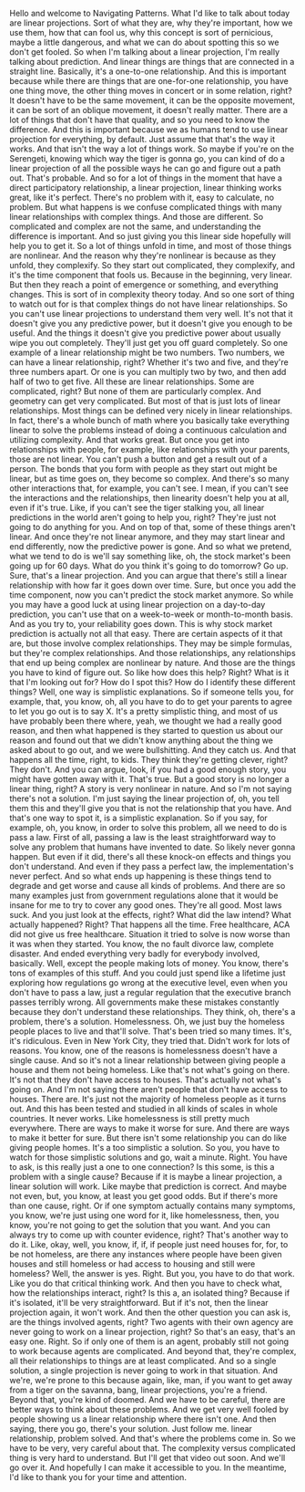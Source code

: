  Hello and welcome to Navigating Patterns. What I'd like to talk about today are linear projections. Sort of what they are, why they're important, how we use them, how that can fool us, why this concept is sort of pernicious, maybe a little dangerous, and what we can do about spotting this so we don't get fooled. So when I'm talking about a linear projection, I'm really talking about prediction. And linear things are things that are connected in a straight line. Basically, it's a one-to-one relationship. And this is important because while there are things that are one-for-one relationship, you have one thing move, the other thing moves in concert or in some relation, right? It doesn't have to be the same movement, it can be the opposite movement, it can be sort of an oblique movement, it doesn't really matter. There are a lot of things that don't have that quality, and so you need to know the difference. And this is important because we as humans tend to use linear projection for everything, by default. Just assume that that's the way it works. And that isn't the way a lot of things work. So maybe if you're on the Serengeti, knowing which way the tiger is gonna go, you can kind of do a linear projection of all the possible ways he can go and figure out a path out. That's probable. And so for a lot of things in the moment that have a direct participatory relationship, a linear projection, linear thinking works great, like it's perfect. There's no problem with it, easy to calculate, no problem. But what happens is we confuse complicated things with many linear relationships with complex things. And those are different. So complicated and complex are not the same, and understanding the difference is important. And so just giving you this linear side hopefully will help you to get it. So a lot of things unfold in time, and most of those things are nonlinear. And the reason why they're nonlinear is because as they unfold, they complexify. So they start out complicated, they complexify, and it's the time component that fools us. Because in the beginning, very linear. But then they reach a point of emergence or something, and everything changes. This is sort of in complexity theory today. And so one sort of thing to watch out for is that complex things do not have linear relationships. So you can't use linear projections to understand them very well. It's not that it doesn't give you any predictive power, but it doesn't give you enough to be useful. And the things it doesn't give you predictive power about usually wipe you out completely. They'll just get you off guard completely. So one example of a linear relationship might be two numbers. Two numbers, we can have a linear relationship, right? Whether it's two and five, and they're three numbers apart. Or one is you can multiply two by two, and then add half of two to get five. All these are linear relationships. Some are complicated, right? But none of them are particularly complex. And geometry can get very complicated. But most of that is just lots of linear relationships. Most things can be defined very nicely in linear relationships. In fact, there's a whole bunch of math where you basically take everything linear to solve the problems instead of doing a continuous calculation and utilizing complexity. And that works great. But once you get into relationships with people, for example, like relationships with your parents, those are not linear. You can't push a button and get a result out of a person. The bonds that you form with people as they start out might be linear, but as time goes on, they become so complex. And there's so many other interactions that, for example, you can't see. I mean, if you can't see the interactions and the relationships, then linearity doesn't help you at all, even if it's true. Like, if you can't see the tiger stalking you, all linear predictions in the world aren't going to help you, right? They're just not going to do anything for you. And on top of that, some of these things aren't linear. And once they're not linear anymore, and they may start linear and end differently, now the predictive power is gone. And so what we pretend, what we tend to do is we'll say something like, oh, the stock market's been going up for 60 days. What do you think it's going to do tomorrow? Go up. Sure, that's a linear projection. And you can argue that there's still a linear relationship with how far it goes down over time. Sure, but once you add the time component, now you can't predict the stock market anymore. So while you may have a good luck at using linear projection on a day-to-day prediction, you can't use that on a week-to-week or month-to-month basis. And as you try to, your reliability goes down. This is why stock market prediction is actually not all that easy. There are certain aspects of it that are, but those involve complex relationships. They may be simple formulas, but they're complex relationships. And those relationships, any relationships that end up being complex are nonlinear by nature. And those are the things you have to kind of figure out. So like how does this help? Right? What is it that I'm looking out for? How do I spot this? How do I identify these different things? Well, one way is simplistic explanations. So if someone tells you, for example, that, you know, oh, all you have to do to get your parents to agree to let you go out is to say X. It's a pretty simplistic thing, and most of us have probably been there where, yeah, we thought we had a really good reason, and then what happened is they started to question us about our reason and found out that we didn't know anything about the thing we asked about to go out, and we were bullshitting. And they catch us. And that happens all the time, right, to kids. They think they're getting clever, right? They don't. And you can argue, look, if you had a good enough story, you might have gotten away with it. That's true. But a good story is no longer a linear thing, right? A story is very nonlinear in nature. And so I'm not saying there's not a solution. I'm just saying the linear projection of, oh, you tell them this and they'll give you that is not the relationship that you have. And that's one way to spot it, is a simplistic explanation. So if you say, for example, oh, you know, in order to solve this problem, all we need to do is pass a law. First of all, passing a law is the least straightforward way to solve any problem that humans have invented to date. So likely never gonna happen. But even if it did, there's all these knock-on effects and things you don't understand. And even if they pass a perfect law, the implementation's never perfect. And so what ends up happening is these things tend to degrade and get worse and cause all kinds of problems. And there are so many examples just from government regulations alone that it would be insane for me to try to cover any good ones. They're all good. Most laws suck. And you just look at the effects, right? What did the law intend? What actually happened? Right? That happens all the time. Free healthcare, ACA did not give us free healthcare. Situation it tried to solve is now worse than it was when they started. You know, the no fault divorce law, complete disaster. And ended everything very badly for everybody involved, basically. Well, except the people making lots of money. You know, there's tons of examples of this stuff. And you could just spend like a lifetime just exploring how regulations go wrong at the executive level, even when you don't have to pass a law, just a regular regulation that the executive branch passes terribly wrong. All governments make these mistakes constantly because they don't understand these relationships. They think, oh, there's a problem, there's a solution. Homelessness. Oh, we just buy the homeless people places to live and that'll solve. That's been tried so many times. It's, it's ridiculous. Even in New York City, they tried that. Didn't work for lots of reasons. You know, one of the reasons is homelessness doesn't have a single cause. And so it's not a linear relationship between giving people a house and them not being homeless. Like that's not what's going on there. It's not that they don't have access to houses. That's actually not what's going on. And I'm not saying there aren't people that don't have access to houses. There are. It's just not the majority of homeless people as it turns out. And this has been tested and studied in all kinds of scales in whole countries. It never works. Like homelessness is still pretty much everywhere. There are ways to make it worse for sure. And there are ways to make it better for sure. But there isn't some relationship you can do like giving people homes. It's a too simplistic a solution. So you, you have to watch for those simplistic solutions and go, wait a minute. Right. You have to ask, is this really just a one to one connection? Is this some, is this a problem with a single cause? Because if it is maybe a linear projection, a linear solution will work. Like maybe that prediction is correct. And maybe not even, but, you know, at least you get good odds. But if there's more than one cause, right. Or if one symptom actually contains many symptoms, you know, we're just using one word for it, like homelessness, then, you know, you're not going to get the solution that you want. And you can always try to come up with counter evidence, right? That's another way to do it. Like, okay, well, you know, if, if, if people just need houses for, for, to be not homeless, are there any instances where people have been given houses and still homeless or had access to housing and still were homeless? Well, the answer is yes. Right. But you, you have to do that work. Like you do that critical thinking work. And then you have to check what, how the relationships interact, right? Is this a, an isolated thing? Because if it's isolated, it'll be very straightforward. But if it's not, then the linear projection again, it won't work. And then the other question you can ask is, are the things involved agents, right? Two agents with their own agency are never going to work on a linear projection, right? So that's an easy, that's an easy one. Right. So if only one of them is an agent, probably still not going to work because agents are complicated. And beyond that, they're complex, all their relationships to things are at least complicated. And so a single solution, a single projection is never going to work in that situation. And we're, we're prone to this because again, like, man, if you want to get away from a tiger on the savanna, bang, linear projections, you're a friend. Beyond that, you're kind of doomed. And we have to be careful, there are better ways to think about these problems. And we get very well fooled by people showing us a linear relationship where there isn't one. And then saying, there you go, there's your solution. Just follow me. linear relationship, problem solved. And that's where the problems come in. So we have to be very, very careful about that. The complexity versus complicated thing is very hard to understand. But I'll get that video out soon. And we'll go over it. And hopefully I can make it accessible to you. In the meantime, I'd like to thank you for your time and attention.